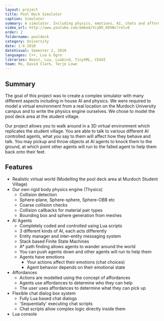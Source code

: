 ```yaml
---
layout: project
title: Pool Deck Simulator
caption: Simulator
summary: A simulator. Including physics, emotions, AI, chats and affordances. Using C++, Ogre and Lua
video_url: http://www.youtube.com/embed/VcyN5_KDVWc?rel=0
order: 2
foldername: pooldeck
category: University
date: 1-6-2010
dateVisual: Semester 2, 2010
languages: C++, Lua & Ogre
libraries: Boost, Lua, Luabind, TinyXML, CEGUI
team: Me, David Clark, Terje Lowe
---
```


## Summary

The goal of this project was to create a complex simulator with many different aspects including in house AI and physics. We were required to model a virtual environment from a real location on the Murdoch University campus and to write the physics engine ourselves. We chose to model the pool deck area at the student village.

Our project allows you to walk around in a 3D virtual environment which replicates the student village. You are able to talk to various different AI controlled agents, what you say to them will affect how they behave and talk. You may pickup and throw objects at AI agents to knock them to the ground, at which point other agents will run to the falled agent to help them back onto their feet.

## Features

- Realistic virtual world (Modelling the pool deck area at Murdoch Student Village)
- Our own rigid body physics engine (Thysics)
  - Collision detection
  - Sphere-plane, Sphere-sphere, Sphere-OBB etc
  - Coarse collision checks
  - Collision callbacks for material pair types
  - Bounding box and sphere generation from meshes
- AI Agents
  - Completely coded and controlled using Lua scripts
  - 3 different kinds of AI, each acts differently
  - Entity manager and inter-entity messaging system
  - Stack based Finite State Machines
  - A\* path finding allows agents to wander around the world
  - You can push agents down and other agents will run to help them
  - Agents have emotions
    - Your actions affect their emotions (chat choices)
    - Agent behavior depends on their emotional state
- Affordances
  - Actions are modelled using the concept of affordances
  - Agents use affordances to determine who they can help
  - The user uses affordances to determine what they can pick up
- Flexible chat dialog box system
  - Fully Lua based chat dialogs
  - 'Sequentially' executing chat scripts
  - Chat scripts allow complex logic directly inside them
- Lua console
